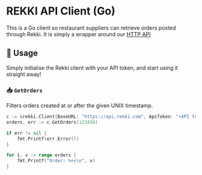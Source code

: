 # REKKI API Client (Go)

This is a Go client so restaurant suppliers can retrieve orders posted through Rekki.
It is simply a wrapper around our [HTTP API][0]

## :nut_and_bolt: Usage

Simply initialise the Rekki client with your API token, and start using it
straight away!

### :inbox_tray: `GetOrders`

Filters orders created at or after the given UNIX timestamp.

```go
c := &rekki.Client{BaseURL: "https://api.rekki.com", ApiToken: "<API token here>"}
orders, err := c.GetOrders(123456)

if err != nil {
	fmt.Printf(err.Error())
}

for i, v := range orders {
	fmt.Printf("Order: %+v\n", v)
}
```

[0]: https://github.com/rekki/supplier-api/blob/master/documentation/order-api.md
